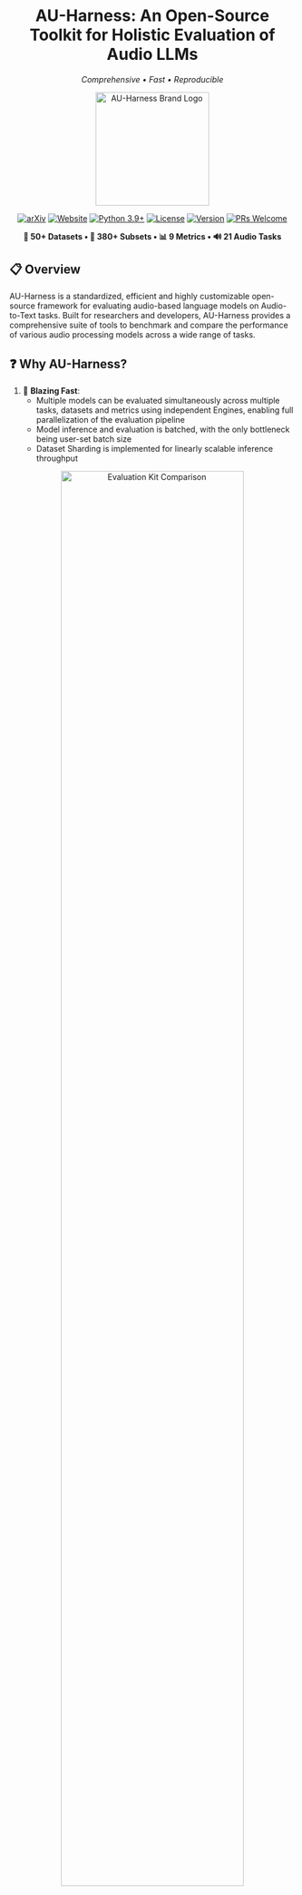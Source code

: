 <div align="center" style="margin-bottom: 1em;">

# AU-Harness: An Open-Source Toolkit for Holistic Evaluation of Audio LLMs

*Comprehensive • Fast • Reproducible*

<img src="assets/images/ver-1-bg.png" alt="AU-Harness Brand Logo" width="200">

[![arXiv](https://img.shields.io/badge/arxiv-2509.08031-red)](https://arxiv.org/abs/2509.08031)
[![Website](https://img.shields.io/badge/🌐_Website-au--harness.github.io-lightgray.svg?color=blue)](https://au-harness.github.io/)
[![Python 3.9+](https://img.shields.io/badge/python-3.9+-blue.svg)](https://www.python.org/downloads/)
[![License](https://img.shields.io/badge/License-Apache%202.0-green.svg)](https://opensource.org/licenses/Apache-2.0)
[![Version](https://img.shields.io/badge/version-0.1.0-orange.svg)](https://github.com/ServiceNow/AU-Harness)
[![PRs Welcome](https://img.shields.io/badge/PRs-welcome-brightgreen.svg)](https://github.com/ServiceNow/AU-Harness/pulls)

**🎯 50+ Datasets • 🚀 380+ Subsets • 📊 9 Metrics • 🔊 21 Audio Tasks**

</div>

## 📋 Overview

AU-Harness is a standardized, efficient and highly customizable open-source framework for evaluating audio-based language models on Audio-to-Text tasks. Built for researchers and developers, AU-Harness provides a comprehensive suite of tools to benchmark and compare the performance of various audio processing models across a wide range of tasks.


## ❓ Why AU-Harness?

1. 🚀 **Blazing Fast**:
   - Multiple models can be evaluated simultaneously across multiple tasks, datasets and metrics using independent Engines, enabling full parallelization of the evaluation pipeline
   - Model inference and evaluation is batched, with the only bottleneck being user-set batch size
   - Dataset Sharding is implemented for linearly scalable inference throughput

<p align='center'>
  <img src="assets/images/eval_kit_comparison.png" alt="Evaluation Kit Comparison" width="80%", height="auto"/>
</p>

2. 🔧 **Immensely Customizable**:
   - Dataset and Samples can be customized and filtred by accents, language, length, and more
   - Models and tasks can be customized by temperature, request parameters, prompts and batch size
   - Score reporting can be customized through the aggregation parameter

3. 📦 **Super Modular**:
   - Streamlined evaluation processes allow for better understanding of the codebase
   - Modularized functions allow for easy extension and customization

4. 🎯 **Wide Task Coverage**:
   - We support 21 unique tasks over 6 different categories
   - Over 50 unique datasets, with 380+ unique subsets
   - 9 different metrics for broader evaluation coverage


## 📊 Task Taxonomy & Structure

<div align="center" style="margin: 30px 0;">
  <img src="assets/images/taxonomy.png" alt="AU-Harness Task Taxonomy" style="width: 60%; max-width: 600px; border-radius: 16px; box-shadow: 0 10px 30px rgba(0,0,0,0.15);">
</div>

### 📁 Task Organization

<details>
<summary><b>🗣️ <a href="./tasks/speech_recognition/README.md"> Speech Recognition </a></b> <i>(3 tasks)</i></summary>

- [**asr**](./tasks/speech_recognition/asr/) - Automatic speech recognition
  - *Datasets: librispeech, voxpopuli, common voice, and more*
- [**code_switching_asr**](./tasks/speech_recognition/code_switching_asr/) - Transcribe utterances with mixed-language speech.
- [**long_form_asr**](./tasks/speech_recognition/long_form_asr/) - Transcribe extended audio content

</details>

<details>
<summary><b>🎭 <a href="./tasks/paralinguistics/README.md"> Paralinguistics </a></b> <i>(5 tasks)</i></summary>

- [**emotion_recognition**](./tasks/paralinguistics/emotion_recognition/) - Detect emotional states from speech
- [**accent_recognition**](./tasks/paralinguistics/accent_recognition/) - Identify speaker accents and dialects
- [**gender_recognition**](./tasks/paralinguistics/gender_recognition/) - Classify speaker gender from voice
- [**speaker_recognition**](./tasks/paralinguistics/speaker_recognition/) - Identify speaker(s) present in the audio.
- [**speaker_diarization**](./tasks/paralinguistics/speaker_diarization/) - Segment speech into audio segments attributed to different speakers

</details>

<details>
<summary><b>🔊 <a href="./tasks/audio_understanding/README.md"> Audio Understanding </a></b> <i>(2 tasks)</i></summary>

- [**music_understanding**](./tasks/audio_understanding/music_understanding/) - Analyze and understand musical content
- [**scene_understanding**](./tasks/audio_understanding/scene_understanding/) - Identify and classify audio scenes based on the ambient sound information.

</details>

<details>
<summary><b>🧠 <a href="./tasks/spoken_language_understanding/README.md"> Spoken Language Understanding </a> </b> <i>(5 tasks)</i></summary>

- [**intent_classification**](./tasks/spoken_language_understanding/intent_classification/) - Classify user intents from spoken inputs
- [**speech_qa**](./tasks/spoken_language_understanding/speech_qa/) - Answer questions based on spoken content
- [**sqqa**](./tasks/spoken_language_understanding/sqqa/) - Spoken query question-answering with context
- [**spoken_dialogue_summarization**](./tasks/spoken_language_understanding/spoken_dialogue_summarization/) - Summarize spoken conversations
- [**translation**](./tasks/spoken_language_understanding/translation/) - Translate given speech into the target language. 

</details>

<details>
<summary><b>🧩 <a href="./tasks/spoken_language_reasoning/README.md"> Spoken Language Reasoning </a></b> <i>(4 tasks)</i></summary>

- [**ifeval**](./tasks/spoken_language_reasoning/ifeval/) - Speech Instruction-following capability evaluation
- [**bfcl**](./tasks/spoken_language_reasoning/bfcl) - Speech Function Calling capability evaluation
- [**mtbench**](./tasks/spoken_language_reasoning/mtbench/) - Complex multi-turn Instruction-following capability evaluation
- [**speech_to_sql**](./tasks/spoken_language_reasoning/speech_to_sql/) - Speech-to-Coding capability
- [**gsm8k**](./tasks/spoken_language_reasoning/gsm8k/) - Grade school math word problems


</details>

<details>
<summary><b>🔐 <a href="./tasks/safety_and_security/README.md"> Safety and Security </a></b> <i>(2 tasks)</i></summary>

- [**safety**](./tasks/safety_and_security/safety/) - Evaluate model safety and robustness
- [**spooling**](./tasks/safety_and_security/spoofing/) - Detect synthetic or manipulated audio

</details>

## 🏗️ Architecture

### General Evaluation Flow

<p align='center'>
  <img src="assets/images/overview.png" alt="Taxonomy Figure" width="80%", height="auto"/>
</p>
The evaluation flow in AU-Harness follows a highly concurrent architecture:

1. **Configuration & Initialization**: The system parses `config.yaml` to load models, datasets, metrics, and other evaluation parameters.

2. **Engine Assembly**: For each dataset-metric pair, an Engine is created containing:
   - A dataset
   - A preprocesser
   - The specified metric
   - An appropriate postprocessor
   - References to all specified models

3. **Concurrent Execution**: 
   - All Engines run simultaneously
   - Within each Engine, model inference occurs concurrently across all models
   - After inference completes, the postprocessor transforms model outputs
   - Evaluation is performed concurrently, with record-level scores logged throughout

4. **Results Aggregation**: The main process awaits completion of all Engines before compiling and reporting final performance metrics.

This architecture enables efficient scaling with multiple models and datasets while maintaining organized evaluation workflows.

## 🚀 Quick Start

Get up and running in under a minute:

```bash
# Clone and install
git clone https://github.com/ServiceNow/AU-Harness.git
cd AU-Harness
pip install -r requirements.txt

# Run your first evaluation
cp sample_config.yaml config.yaml
bash evaluate.sh
```

Results will be generated in `run_logs/` with detailed metrics and analysis.

## 💻 Usage

AU-Harness requires setting up a running configuration file (`config.yaml`) to define your evaluation parameters. This file controls which models, datasets, and metrics are used in your evaluation.

To get started with AU-Harness:

1. Clone this repository
2. Setup your environment:
```bash
python -m venv myEnv
source myEnv/bin/activate
pip install -r requirements.txt
```
3. Populate your `config.yaml` file based on the example provided in `sample_config.yaml` and instructions below - the given 'config.yaml' already has the mandatory fields
4. Run the end-to-end evaluation:
```bash
bash evaluate.sh

```
**NOTE:** If you would like to run evaluation with your own customized config, use the command below. Sample customized running configurations are provided in [run_configs](./run_configs/) 
```
bash evaluate.sh --config /path/to/your/config.yaml
```

### 🧩 Running Configuration Options

The `config.yaml` file supports the following customization options. Sample running configurations are available for reference at [sample_config.yaml](./sample_config.yaml).

#### Dataset and Metrics
```yaml
dataset_metric:
  - ["librispeech_test_other", "word_error_rate"] #evaluate by dataset
  - ["emotion_recognition", "llm_judge_binary"] # evaluate by task group
  - ["spoken_language_understanding", "all"] # evaluate all metrics of all tasks in group
```

#### Sampling and Filtering
```yaml
filter:
  num_samples: 300 # optional - number of samples to run(remove for all)
  length_filter: [1.0, 30.0] # optional - filters for only audio samples in this length(seconds)
```

#### Result Aggregation
```yaml
# Optional - allows for custom score aggregation at the end. Currently only simple average is supported
# Follow the format of [x, [y1, y2]] where x is a valid metric, and each y is a valid task or a group (of tasks)
aggregate:
  - ["llm_judge_binary", ["emotion_recognition"]]
  - ["llm_judge_detailed", ["alpaca_audio_test", "openhermes_instruction_test"]]
  - ["word_error_rate", ["librispeech"]]
```

#### Generation parameters override
```yaml
# Generation parameters are generally defined for each task in their task configs
# This can be overriden for specific models and tasks using the following format.
generation_params_override:
  # Task override - Apply for this task for all models
  - task: <TASK1>
    generation_params:
      temperature: <temperature>
      max_gen_tokens: <max_gen_tokens>
  # Model override - Apply for this model for all tasks
  - model: <MODEL1>
    generation_params:
      temperature: <temperature>
      max_gen_tokens: <max_gen_tokens>
  # Model and Task override - Apply for this model and task
  - model: <MODEL1>
    task: <TASK1>
    generation_params:
      temperature: <temperature>
      max_gen_tokens: <max_gen_tokens>
```

#### System and User prompt override
```yaml
# System prompts and user prompts (high level task instructions) can be overriden from the run config
prompt_overrides:
  # User prompt override mandatorily requires a task name because these are generally task specific
  user_prompt:
    - task: <task_name>
      model: <model_name> # (optional)
      prompt: <prompt_text>
  # System prompt override mandatorily requires a model name because these are generally model specific
  system_prompt:
    - model: <model_name>
      task: <task_name> # (optional)
      prompt: <prompt_text>
```

#### Model Configuration
```yaml
models:
  - name: "gpt-4o-mini-audio-preview-1" # Mandatory - must be unique
    inference_type: "openai"  # openai(openai), vllm(vllm), or audio transcription(transcription)
    url: ${ENDPOINT_URL} # Mandatory
    delay: 100 # Optional
    retry_attempts: 8 # Optional
    timeout: 30 # Optional
    model: "gpt-4o-mini-audio-preview" # Mandatory
    auth_token: ${AUTH_TOKEN} # Mandatory
    api_version: ${API_VERSION} # Mandatory
    batch_size: 350 # Mandatory
    chunk_size: 30  # Optional - Max audio length in seconds
    
  - name: "qwen_2.5_omni" # Mandatory
    inference_type: "vllm"  # openai, vllm, or audio transcription
    url: ${ENDPOINT_URL} # Mandatory
    delay: 100 # Optional
    retry_attempts: 8 # Optional
    timeout: 30 # Optional
    model: "qwen_2.5_omni" # Mandatory
    auth_token: ${AUTH_TOKEN} # Mandatory
    batch_size: 150 # Mandatory
    chunk_size: 30  # Optional - Max audio length in seconds
```

**Note**: Batch-size proportional dataset sharding is implemented when multiple endpoints of the same model are provided. Be sure to have unique 'name' attributes for each unique endpoint, as shown above

##### Inference Types

| Client           | Inference Type                       |
|------------------|--------------------------------------|
| "openai"         | AsyncAzureOpenAI (Chat Completions)  |
| "vllm"           | AsyncOpenAI (Chat Completions)       |
| "transcription"  | AsyncOpenAI (Transcriptions)         |

#### Judge Configuration
LLM-Judge setup is required to run any tasks requiring LLM-judge metrics. For specific task-metric pair compatibility, visit [Task Documentation](./tasks/README.md) and [Metric Documentation](./metrics/README.md).
Sample LLM-judge configuration is noted below. We provide [sample run_config](./run_configs/mtbench.yaml) that requires LLM-judge setup accordingly.
```yaml
judge_settings:
  judge_concurrency: 300 # optional - default is 1
  judge_model: "gpt-4o-mini" # mandatory
  judge_type: "openai" # mandatory (vllm or openai)
  judge_api_version: ${API_VERSION} # optional(needed for openai)
  judge_api_endpoint: ${API_ENDPOINT} # mandatory
  judge_api_key: ${API_KEY} # mandatory
  judge_temperature: 0.1 # optional
```

### 📝 Task Configuration Options
#### Adding Datasets

AU-Harness supports adding custom tasks through `task_config` YAML files. These files define the task properties and how they should be processed.

#### Creating a TaskConfig File

Create a YAML file in the `tasks` directory under the appropriate task groups. Each task should be defined with the following properties, down to the most specific subset:

```yaml
task_name: <unique_task_name>
dataset_path: <huggingface_repo or local_dataset_path> # mandatory
subset: <subset> # Optional (recommended)
split: <split> # mandatory
lange: <language> # mandatory
modality: <modality> # Optional 
preprocessor: <PreprocessorClass> # mandatory
postprocessor: <PostprocessorClass> # mandatory
audio_column: <audio_column> # Optional
target_column: <target_column> # Optional (recommended)
instruction_column: <instruction_column> # Optional (recommended)
long_audio_processing_logic: <truncate/chunk> # mandatory

generation_kwargs:  # mandatory - Additional kwargs to constrain model decoding behaviors
  temperature: 0.0001 
  max_completion_tokens: 64

metrics:
  - metric: <metric_name> # mandatory - Metric from the allowed pre-defined metrics
```

**Important Note:** It is HIGHLY Recommended to add a "user_prompt" field tailored specifically to the datasets you are running for the best results, especially for complex tasks.

#### Example

Here's an example task_config for intent classification (SLURP-Intent) datasets:

```yaml
task_name: SLURP-intent
dataset_path: DynamicSuperb/SuperbIC_SLURP-Intent
subset: default
split: test
language: english
preprocessor: GeneralPreprocessor
postprocessor: GeneralPostprocessor
audio_column: audio
target_column: label
instruction_column: instruction
long_audio_processing_logic: truncate

generation_kwargs:
  temperature: 0.0001
  max_completion_tokens: 64

metrics:
  - metric: llm_judge_binary
```
#### Tasks requiring additional setups
Two specific datasets require additional customized setups before execution. Follow the provided instructions accordingly:
- `CallHome` (for ASR and Speaker Diarization Task): Follow the instructions provided in [tasks/speech_recognition/asr/callhome_asr](./tasks/speech_recognition/asr/callhome_asr/README.md)
- `Speech_to_SQL` (for Speech-to-Coding Task): Follow the instructions provided in [tasks/spoken_language_reasoning](./tasks/spoken_language_reasoning/README.md)

### ⚙️ Customizations
#### Using Your Dataset

After creating the run_config YAML file, you can reference your dataset in the `config.yaml` file:

```yaml
dataset_metric:
  - "[your_dataset_name, metric_name]" 
```

#### Using Your Own Model
The recommended way is to launch [VLLM](https://github.com/vllm-project/vllm) end-points and use the corresponding URLs in the run configs.

If your model is not yet supported on VLLM, we have an experimental FastAPI based inference server support in the [models/inference_boilerplate/](./models/inference_boilerplate/) directory. You can use this to deploy your own models.

### 📈 Analyzing Results

Once your run finishes, you can inspect the outputs in a few ways:

- **Full logs**
  View the complete log at
  `{created_timestamp}_default.log` (or `{created_timestamp}_{log_file}` where `log_file` is what you set) in the project root.

- **Per-record details**
  `/run_logs/{created_timestamp}/{task}/{task}_{metric}_{model}.csv`

- **Final aggregated scores**
  `/run_logs/{created_timestamp}/final_scores.json`

where 
  - `task`: name of the task that is run for evaluation
  - `metric`: pre-defined metric name used for evaluating the given task
  - `model`: name of the model being evaluated
  - `created_timestamp`: automatically recorded timestamp used as a unique_ID for each run
## 📝 Acknowledgement

AU-Harness incorporates some of the design elements and reusable components from ServiceNow's comprehensive internal benchmarking platform, namely CLAE. We'd like to thank the CLAE team for their invaluable feedback and suggestions.

## 📝 Citation

If you use AU-Harness in your research, please cite our work:

```bibtex
@article{surapaneni2025auharness,
  title={AU-Harness: An Open-Source Toolkit for Holistic Evaluation of Audio LLMs},
  author={Sidharth Surapaneni and Hoang Nguyen and Jash Mehta and Aman Tiwari and Oluwanifemi Bamgbose and Akshay Kalkunte and Sai Rajeswar and Sathwik Tejaswi Madhusudhan},
  journal={arXiv preprint arXiv:2509.08031},
  year={2025}
}
```

## 📄 License

AU-Harness is licensed under the Apache 2.0 License.
